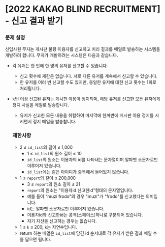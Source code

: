 # [2022 KAKAO BLIND RECRUITMENT] - 신고 결과 받기

### 문제 설명

신입사원 무지는 게시판 불량 이용자를 신고하고 처리 결과를 메일로 발송하는 시스템을 개발하려 합니다. 무지가 개발하려는 시스템은 다음과 같습니다.

- 각 유저는 한 번에 한 명의 유저를 신고할 수 있습니다.
    - 신고 횟수에 제한은 없습니다. 서로 다른 유저를 계속해서 신고할 수 있습니다.
    - 한 유저를 여러 번 신고할 수도 있지만, 동일한 유저에 대한 신고 횟수는 1회로 처리됩니다.
- k번 이상 신고된 유저는 게시판 이용이 정지되며, 해당 유저를 신고한 모든 유저에게 정지 사실을 메일로 발송합니다.
    - 유저가 신고한 모든 내용을 취합하여 마지막에 한꺼번에 게시판 이용 정지를 시키면서 정지 메일을 발송합니다.
    
    ### 제한사항
    
    - 2 ≤ `id_list`의 길이 ≤ 1,000
        - 1 ≤ `id_list`의 원소 길이 ≤ 10
        - `id_list`의 원소는 이용자의 id를 나타내는 문자열이며 알파벳 소문자로만 이루어져 있습니다.
        - `id_list`에는 같은 아이디가 중복해서 들어있지 않습니다.
    - 1 ≤ `report`의 길이 ≤ 200,000
        - 3 ≤ `report`의 원소 길이 ≤ 21
        - `report`의 원소는 "이용자id 신고한id"형태의 문자열입니다.
        - 예를 들어 "muzi frodo"의 경우 "muzi"가 "frodo"를 신고했다는 의미입니다.
        - id는 알파벳 소문자로만 이루어져 있습니다.
        - 이용자id와 신고한id는 공백(스페이스)하나로 구분되어 있습니다.
        - 자기 자신을 신고하는 경우는 없습니다.
    - 1 ≤ `k` ≤ 200, `k`는 자연수입니다.
    - return 하는 배열은 `id_list`에 담긴 id 순서대로 각 유저가 받은 결과 메일 수를 담으면 됩니다.